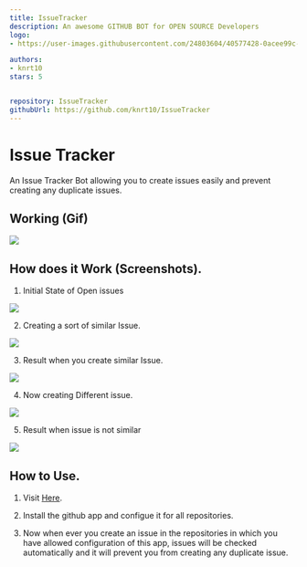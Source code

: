 ```yaml
---
title: IssueTracker
description: An awesome GITHUB BOT for OPEN SOURCE Developers
logo:
- https://user-images.githubusercontent.com/24803604/40577428-0acee99c-6123-11e8-92cc-8e8efcbcfae8.jpg

authors:
- knrt10
stars: 5


repository: IssueTracker
githubUrl: https://github.com/knrt10/IssueTracker
---
```

# Issue Tracker

An Issue Tracker Bot allowing you to create issues easily and prevent creating any duplicate issues.

## Working (Gif)

<img src="http://res.cloudinary.com/dsyvg5xwi/image/upload/v1518845574/Peek_2018-02-17_11-01_tywloy.gif" class="img-fluid"/>

## How does it Work (Screenshots).

1. Initial State of Open issues

<img src="http://res.cloudinary.com/dsyvg5xwi/image/upload/v1518843898/Initialissues_icculu.png" class="img-fluid"/>

2. Creating a sort of similar Issue.

<img src="http://res.cloudinary.com/dsyvg5xwi/image/upload/v1518844155/issuesimlar_kmxkgn.png" class="img-fluid"/>

3. Result when you create similar Issue.

<img src="http://res.cloudinary.com/dsyvg5xwi/image/upload/v1518844224/issuesimalrresult_ib6vwi.png" class="img-fluid"/>

4. Now creating Different issue.

<img src="http://res.cloudinary.com/dsyvg5xwi/image/upload/v1518844231/issuenotsim_rcaens.png" class="img-fluid"/>

5. Result when issue is not similar

<img src="http://res.cloudinary.com/dsyvg5xwi/image/upload/v1518844237/issuenotsimres_wj4frd.png" class="img-fluid"/>

## How to Use.

1. Visit <a href="https://github.com/apps/issuetrack">Here</a>.

2. Install the github app and configue it for all repositories.

3. Now when ever you create an issue in the repositories in which you have allowed configuration of this app, issues will be checked automatically and it will prevent you from creating any duplicate issue.
